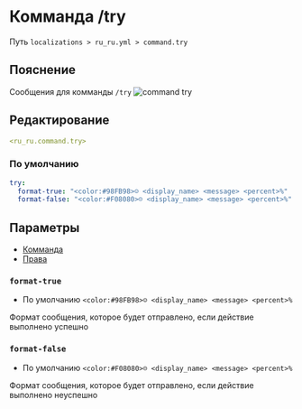 # Комманда /try
Путь `localizations > ru_ru.yml > command.try`

## Пояснение
Сообщения для комманды `/try`
![command try](/commandtry.png)

## Редактирование
```yaml
<ru_ru.command.try>
```

### По умолчанию
```yaml
try:
  format-true: "<color:#98FB98>☺ <display_name> <message> <percent>%"
  format-false: "<color:#F08080>☹ <display_name> <message> <percent>%"
```

## Параметры

- [Комманда](/ru/command/try/)
- [Права](/ru/permission/command/try/)

### `format-true`
- По умолчанию `<color:#98FB98>☺ <display_name> <message> <percent>%`

Формат сообщения, которое будет отправлено, если действие выполнено успешно

### `format-false`
- По умолчанию `<color:#F08080>☹ <display_name> <message> <percent>%`

Формат сообщения, которое будет отправлено, если действие выполнено неуспешно


